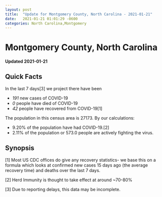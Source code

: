 ```yaml
---
layout: post
title:  "Update for Montgomery County, North Carolina - 2021-01-21"
date:   2021-01-21 01:01:29 -0600
categories: North Carolina,Montgomery
---
```


# Montgomery County, North Carolina
#### Updated 2021-01-21

## Quick Facts

In the last 7 days[3] we project there have been
- *191* new cases of COVID-19
- *0* people have died of COVID-19
- *42* people have recovered from COVID-19[1]

The population in this census area is 27173. By our calculations:
- 9.20% of the population have had COVID-19.[2]
- 2.11% of the population or 573.0 people are actively fighting the virus.

## Synopsis




[1] Most US CDC offices do give any recovery statistics- we base this on a formula which looks at confirmed new cases
15 days ago (the average recovery time) and deaths over the last 7 days.

[2] Herd Immunity is thought to take effect at around ~70-80%

[3] Due to reporting delays, this data may be incomplete.
 
    